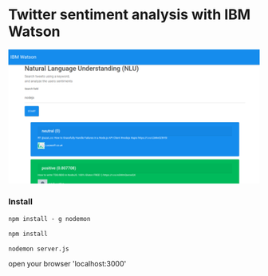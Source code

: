 # Twitter sentiment analysis with IBM Watson
![Image of Yaktocat](https://github.com/islem-kms/ia-twitter/blob/master/Screenshot.png)

### Install

```
npm install - g nodemon
```
```
npm install
```
```
nodemon server.js
```

open your browser 'localhost:3000'
